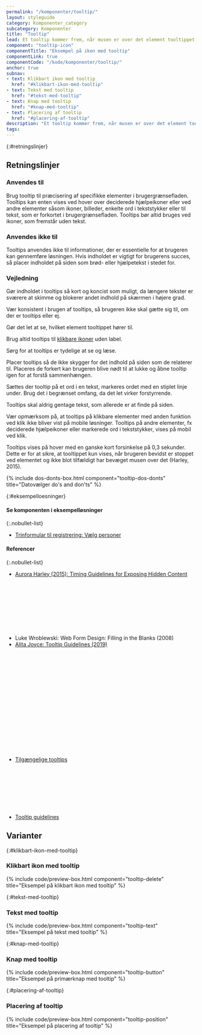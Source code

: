```yaml
---
permalink: "/komponenter/tooltip/"
layout: styleguide
category: Komponenter_category
subcategory: Komponenter
title: "Tooltip"
lead: Et tooltip kommer frem, når musen er over det element tooltippet henviser til, fx et ikon, og forsvinder igen, når musen fjernes.
component: "tooltip-icon"
componentTitle: "Eksempel på ikon med tooltip"
componentLink: true
componentCode: "/kode/komponenter/tooltip/"
anchor: true
subnav:
- text: Klikbart ikon med tooltip
  href: "#klikbart-ikon-med-tooltip"
- text: Tekst med tooltip
  href: "#tekst-med-tooltip"
- text: Knap med tooltip
  href: "#knap-med-tooltip"
- text: Placering af tooltip
  href: "#placering-af-tooltip"
description: "Et tooltip kommer frem, når musen er over det element tooltippet henviser til, fx et ikon, og forsvinder igen, når musen fjernes."
tags: 
---
```


{:#retningslinjer}
## Retningslinjer

### Anvendes til

Brug tooltip til præcisering af specifikke elementer i brugergrænsefladen. Tooltips kan enten vises ved hover over deciderede hjælpeikoner eller ved andre elementer såsom ikoner, billeder, enkelte ord i tekststykker eller til tekst, som er forkortet i brugergrænsefladen. Tooltips bør altid bruges ved ikoner, som fremstår uden tekst.

### Anvendes ikke til

Tooltips anvendes ikke til informationer, der er essentielle for at brugeren kan gennemføre løsningen. Hvis indholdet er vigtigt for brugerens succes, så placer indholdet på siden som brød- eller hjælpetekst i stedet for.

### Vejledning

Gør indholdet i tooltips så kort og koncist som muligt, da længere tekster er sværere at skimme og blokerer andet indhold på skærmen i højere grad.

Vær konsistent i brugen af tooltips, så brugeren ikke skal gætte sig til, om der er tooltips eller ej.

Gør det let at se, hvilket element tooltippet hører til.

Brug altid tooltips til <a href="/komponenter/knapper/#klikbart-ikon">klikbare ikoner</a> uden label.

Sørg for at tooltips er tydelige at se og læse.

Placer tooltips så de ikke skygger for det indhold på siden som de relaterer til. Placeres de forkert kan brugeren blive nødt til at lukke og åbne tooltip igen for at forstå sammenhængen.

Sættes der tooltip på et ord i en tekst, markeres ordet med en stiplet linje under. Brug det i begrænset omfang, da det let virker forstyrrende.

Tooltips skal aldrig gentage tekst, som allerede er at finde på siden.

Vær opmærksom på, at tooltips på klikbare elementer med anden funktion ved klik ikke bliver vist på mobile løsninger. Tooltips på andre elementer, fx deciderede hjælpeikoner eller markerede ord i tekststykker, vises på mobil ved klik.

Tooltips vises på hover med en ganske kort forsinkelse på 0,3 sekunder. Dette er for at sikre, at tooltippet kun vises, når brugeren bevidst er stoppet ved elementet og ikke blot tilfældigt har bevæget musen over det (Harley, 2015).

{% include dos-donts-box.html component="tooltip-dos-donts" title="Datovælger do's and don'ts" %}

{:#eksempelloesninger}
#### Se komponenten i eksempelløsninger

{:.nobullet-list}
- <a href="/pages/eksempler/trinformular-til-registrering/registrering-1/?r={{page.permalink}}%23eksempelloesninger" title="Vis eksempel 'Trinformular til registrering: Vælg personer'">Trinformular til registrering: Vælg personer</a>

#### Referencer

{:.nobullet-list}
- <a href="https://www.nngroup.com/articles/timing-exposing-content/" class="icon-link">Aurora Harley (2015): Timing Guidelines for Exposing Hidden Content<svg class="icon-svg" focusable="false" aria-hidden="true"><use xlink:href="#open-in-new"></use></svg></a>
- Luke Wroblewski: Web Form Design: Filling in the Blanks (2008)
- <a href="https://www.nngroup.com/articles/tooltip-guidelines/" class="icon-link">Alita Joyce: Tooltip Guidelines (2019)<svg class="icon-svg" focusable="false" aria-hidden="true"><use xlink:href="#open-in-new"></use></svg></a>
- <a href="https://w3c.github.io/aria-practices/#tooltip" class="icon-link">Tilgængelige tooltips<svg class="icon-svg" focusable="false" aria-hidden="true"><use xlink:href="#open-in-new"></use></svg></a>
- <a href="https://www.nngroup.com/articles/tooltip-guidelines/" class="icon-link">Tooltip guidelines<svg class="icon-svg" focusable="false" aria-hidden="true"><use xlink:href="#open-in-new"></use></svg></a>

## Varianter

{:#klikbart-ikon-med-tooltip}
### Klikbart ikon med tooltip

{% include code/preview-box.html component="tooltip-delete" title="Eksempel på klikbart ikon med tooltip" %}

{:#tekst-med-tooltip}
### Tekst med tooltip

{% include code/preview-box.html component="tooltip-text" title="Eksempel på tekst med tooltip" %}

{:#knap-med-tooltip}
### Knap med tooltip

{% include code/preview-box.html component="tooltip-button" title="Eksempel på primærknap med tooltip" %}

{:#placering-af-tooltip}
### Placering af tooltip

{% include code/preview-box.html component="tooltip-position" title="Eksempel på placering af tooltip" %}